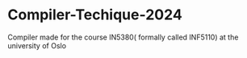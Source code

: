 # Compiler-Techique-2024
Compiler made for the course IN5380( formally called INF5110) at the university of Oslo
